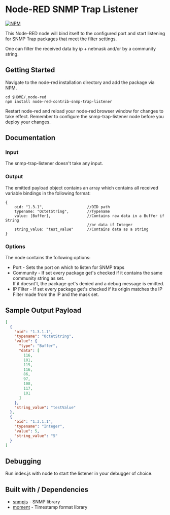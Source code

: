 Node-RED SNMP Trap Listener
===========================

[![NPM](https://nodei.co/npm/node-red-contrib-snmp-trap-listener.png)](https://nodei.co/npm/node-red-contrib-snmp-trap-listener/)

This Node-RED node will bind itself to the configured port and start listening for SNMP Trap packages
that meet the filter settings.

One can filter the received data by ip + netmask and/or by a community string.

Getting Started
---------------
Navigate to the node-red installation directory and add the package via NPM.
```
cd $HOME/.node-red
npm install node-red-contrib-snmp-trap-listener
```
Restart node-red and reload your node-red browser window for changes to take effect.
Remember to configure the snmp-trap-listener node before you deploy your changes.

Documentation
-------------
### Input
The snmp-trap-listener doesn't take any input.

### Output
The emitted payload object contains an array which contains all received variable bindings
in the following format:

```
{
    oid: "1.3.1",                   //OID path
    typename: "OctetString",        //Typename
    value: [Buffer],                //Contains raw data in a Buffer if String
                                    //or data if Integer
    string_value: "test_value"      //Contains data as a string
}
```

### Options
The node contains the following options:
- Port - Sets the port on which to listen for SNMP traps
- Community - If set every package get's checked if it contains the same community string as set.  
If it doesnt't, the package get's denied and a debug message is emitted.
- IP Filter - If set every package get's checked if its origin matches the IP Filter made from the
IP and the mask set.

Sample Output Payload
---------------------
```json
[
  {
    "oid": "1.3.1.1",
    "typename": "OctetString",
    "value": {
      "type": "Buffer",
      "data": [
        116,
        101,
        115,
        116,
        86,
        97,
        108,
        117,
        101
      ]
    },
    "string_value": "testValue"
  },
  {
    "oid": "1.3.1.1",
    "typename": "Integer",
    "value": 5,
    "string_value": "5"
  }
]
```

Debugging
---------
Run index.js with node to start the listener in your debugger of choice.

Built with / Dependencies
-------------------------
- [snmpjs](https://github.com/joyent/node-snmpjs) - SNMP library
- [moment](https://github.com/moment/moment) - Timestamp format library